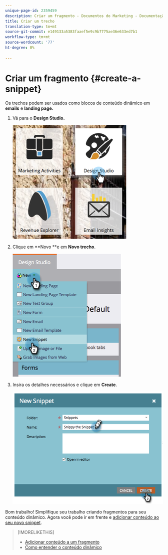 ```yaml
---
unique-page-id: 2359459
description: Criar um fragmento - Documentos do Marketing - Documentação do produto
title: Criar um trecho
translation-type: tm+mt
source-git-commit: e149133a5383faaef5e9c9b7775ae36e633ed7b1
workflow-type: tm+mt
source-wordcount: '77'
ht-degree: 0%

---
```



# Criar um fragmento {#create-a-snippet}

Os trechos podem ser usados como blocos de conteúdo dinâmico em **emails** e **landing page.**

1. Vá para o **Design Studio.**

   ![](assets/designstudio.png)

1. Clique em **Novo **e em **Novo trecho**.

   ![](assets/image2014-9-16-8-50-4.png)

1. Insira os detalhes necessários e clique em **Create**.

   ![](assets/image2014-9-16-8-3a50-3a14.png)

Bom trabalho! Simplifique seu trabalho criando fragmentos para seu conteúdo dinâmico. Agora você pode ir em frente e [adicionar conteúdo ao seu novo snippet](add-content-to-a-snippet.md).

>[!MORELIKETHIS]
>
>* [Adicionar conteúdo a um fragmento](add-content-to-a-snippet.md)
>* [Como entender o conteúdo dinâmico](../../../../product-docs/personalization/segmentation-and-snippets/segmentation/understanding-dynamic-content.md)

>



